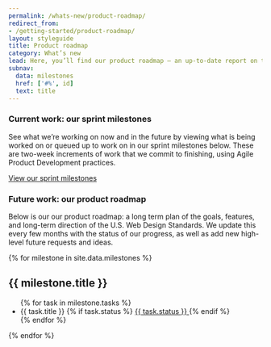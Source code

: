 ```yaml
---
permalink: /whats-new/product-roadmap/
redirect_from:
- /getting-started/product-roadmap/
layout: styleguide
title: Product roadmap
category: What’s new
lead: Here, you’ll find our product roadmap — an up-to-date report on the work we’re doing.
subnav:
  data: milestones
  href: ['#%', id]
  text: title
---
```


### Current work: our sprint milestones

See what we’re working on now and in the future by viewing what is being
worked on or queued up to work on in our sprint milestones below. These are
two-week increments of work that we commit to finishing, using Agile Product
Development practices.

<a href="https://github.com/18F/web-design-standards/milestones" class="usa-button">View our sprint milestones</a>

### Future work: our product roadmap

Below is our our product roadmap: a long term plan of the goals, features,
and long-term direction of the U.S. Web Design Standards. We update this
every few months with the status of our progress, as well as add new
high-level future requests and ideas.

{% for milestone in site.data.milestones %}
<section>
  <h2 id="{{ milestone.id }}">{{ milestone.title }}</h2>
  <ul>
  {% for task in milestone.tasks %}
    <li>
      {{ task.title }}
      {% if task.status %}
          <a class="usa-label label-{{ task.status | slugify }}" href="{{ task.url }}" aria-describedby="tooltip-text-{{ task.title | slugify }}">
            {{ task.status }}
          </a>
      {% endif %}
    </li>
  {% endfor %}
  </ul>
</section>
{% endfor %}

